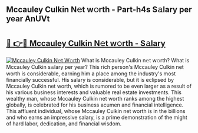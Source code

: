 ## Mccauley Culkin N𝚎t w𝚘rth - Part-h4s S𝚊lary per year AnUVt

# <h2><a href="http://gc2z9gv.nevu.top/?p=Mccauley+Culkin">🔗 👉🔴 Mccauley Culkin N𝚎t w𝚘rth - S𝚊lary</a></h2>

[![Mccauley Culkin N𝚎t W𝚘rth](https://i.imgur.com/Oavwk0R.jpeg)](http://gc2z9gv.nevu.top/?p=Mccauley+Culkin)
What is Mccauley Culkin n𝚎t w𝚘rth? What is Mccauley Culkin s𝚊lary per year?
This rich person's Mccauley Culkin net worth is considerable, earning him a place among the industry's most financially successful. His salary is considerable, but it is eclipsed by Mccauley Culkin net worth, which is rumored to be even larger as a result of his various business interests and valuable real estate investments. This wealthy man, whose Mccauley Culkin net worth ranks among the highest globally, is celebrated for his business acumen and financial intelligence. This affluent individual, whose Mccauley Culkin net worth is in the billions and who earns an impressive salary, is a prime demonstration of the might of hard labor, dedication, and financial wisdom.
